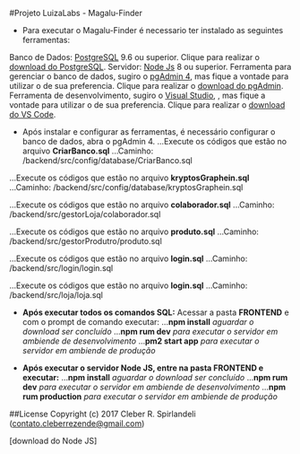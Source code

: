 #Projeto LuizaLabs - Magalu-Finder

- Para executar o Magalu-Finder é necessario ter instalado as seguintes ferramentas:

Banco de Dados: [PostgreSQL] 9.6 ou superior. Clique para realizar o [download do PostgreSQL].
Servidor: [Node Js] 8 ou superior.
Ferramenta para gerenciar o banco de dados, sugiro o [pgAdmin 4], mas fique a vontade para utilizar o de sua preferencia. Clique para realizar o [download do pgAdmin].
Ferramenta de desenvolvimento, sugiro o [Visual Studio], , mas fique a vontade para utilizar o de sua preferencia. Clique para realizar o [download do VS Code].

+ Após instalar e configurar as ferramentas, é necessário configurar o banco de dados, abra o pgAdmin 4.
...Execute os códigos que estão no arquivo **CriarBanco.sql**
...Caminho: /backend/src/config/database/CriarBanco.sql

...Execute os códigos que estão no arquivo **kryptosGraphein.sql**
...Caminho: /backend/src/config/database/kryptosGraphein.sql

...Execute os códigos que estão no arquivo **colaborador.sql**
...Caminho: /backend/src/gestorLoja/colaborador.sql

...Execute os códigos que estão no arquivo **produto.sql**
...Caminho: /backend/src/gestorProdutro/produto.sql

...Execute os códigos que estão no arquivo **login.sql**
...Caminho: /backend/src/login/login.sql

...Execute os códigos que estão no arquivo **login.sql**
...Caminho: /backend/src/loja/loja.sql

+ **Após executar todos os comandos SQL:**
Acessar a pasta **FRONTEND** e com o prompt de comando executar:
...**npm install** _aguardar o download ser concluído_
...**npm rum dev** _para executar o servidor em ambiende de desenvolvimento_
...**pm2 start app** _para executar o servidor em ambiende de produção_


+ **Após executar o servidor Node JS, entre na pasta FRONTEND e executar:**
...**npm install** _aguardar o download ser concluído_
...**npm rum dev** _para executar o servidor em ambiende de desenvolvimento_
...**npm rum production** _para executar o servidor em ambiende de produção_

##License
Copyright (c) 2017 Cleber R. Spirlandeli (contato.cleberrezende@gmail.com)

[PostgreSQL]: https://www.postgresql.org/
[download do PostgreSQL]: https://www.enterprisedb.com/downloads/postgres-postgresql-downloads#windows

[Node Js]: https://nodejs.org/en/
[download do Node JS] 

[pgAdmin 4]: https://www.pgadmin.org/
[download do pgAdmin]: https://www.pgadmin.org/download/

[Visual Studio]: https://code.visualstudio.com/
[download do VS Code]: https://code.visualstudio.com/Download
